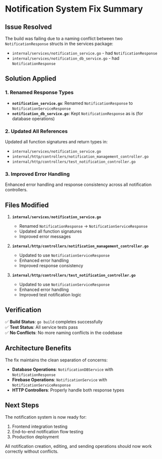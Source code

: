 # Notification System Fix Summary

## Issue Resolved
The build was failing due to a naming conflict between two `NotificationResponse` structs in the services package:

- `internal/services/notification_service.go` - had `NotificationResponse`
- `internal/services/notification_db_service.go` - had `NotificationResponse`

## Solution Applied

### 1. Renamed Response Types
- **`notification_service.go`**: Renamed `NotificationResponse` to `NotificationServiceResponse`
- **`notification_db_service.go`**: Kept `NotificationResponse` as is (for database operations)

### 2. Updated All References
Updated all function signatures and return types in:
- `internal/services/notification_service.go`
- `internal/http/controllers/notification_management_controller.go`
- `internal/http/controllers/test_notification_controller.go`

### 3. Improved Error Handling
Enhanced error handling and response consistency across all notification controllers.

## Files Modified

1. **`internal/services/notification_service.go`**
   - Renamed `NotificationResponse` → `NotificationServiceResponse`
   - Updated all function signatures
   - Improved error messages

2. **`internal/http/controllers/notification_management_controller.go`**
   - Updated to use `NotificationServiceResponse`
   - Enhanced error handling
   - Improved response consistency

3. **`internal/http/controllers/test_notification_controller.go`**
   - Updated to use `NotificationServiceResponse`
   - Enhanced error handling
   - Improved test notification logic

## Verification

✅ **Build Status**: `go build` completes successfully  
✅ **Test Status**: All service tests pass  
✅ **No Conflicts**: No more naming conflicts in the codebase  

## Architecture Benefits

The fix maintains the clean separation of concerns:
- **Database Operations**: `NotificationDBService` with `NotificationResponse`
- **Firebase Operations**: `NotificationService` with `NotificationServiceResponse`
- **HTTP Controllers**: Properly handle both response types

## Next Steps

The notification system is now ready for:
1. Frontend integration testing
2. End-to-end notification flow testing
3. Production deployment

All notification creation, editing, and sending operations should now work correctly without conflicts. 